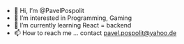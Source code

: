 - 👋 Hi, I’m @PavelPospolit
- 👀 I’m interested in Programming, Gaming
- 🌱 I’m currently learning React = backend
- 📫 How to reach me ... contact pavel.pospolit@yahoo.de

<!---
PavelPospolit/PavelPospolit is a ✨ special ✨ repository because its `README.md` (this file) appears on your GitHub profile.
You can click the Preview link to take a look at your changes.
--->
